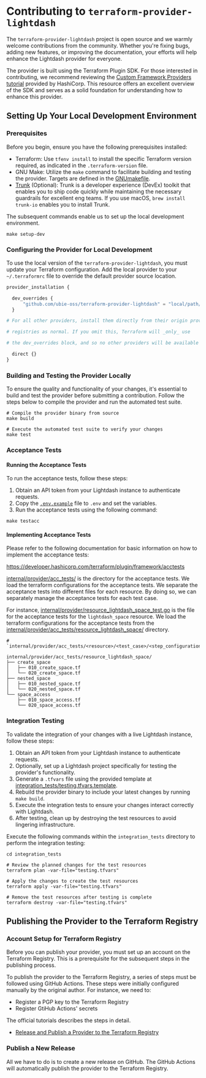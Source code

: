 # Contributing to `terraform-provider-lightdash`

The `terraform-provider-lightdash` project is open source and we warmly welcome contributions from the community.
Whether you're fixing bugs, adding new features, or improving the documentation, your efforts will help enhance the Lightdash provider for everyone.

The provider is built using the Terraform Plugin SDK.
For those interested in contributing, we recommend reviewing the [Custom Framework Providers tutorial](https://developer.hashicorp.com/terraform/tutorials/providers-plugin-framework) provided by HashiCorp.
This resource offers an excellent overview of the SDK and serves as a solid foundation for understanding how to enhance this provider.

## Setting Up Your Local Development Environment

### Prerequisites

Before you begin, ensure you have the following prerequisites installed:

- Terraform: Use `tfenv install` to install the specific Terraform version required, as indicated in the `.terraform-version` file.
- GNU Make: Utilize the `make` command to facilitate building and testing the provider. Targets are defined in the [GNUmakefile](./GNUmakefile).
- [Trunk](https://docs.trunk.io/) (Optional): Trunk is a developer experience (DevEx) toolkit that enables you to ship code quickly while maintaining the necessary guardrails for excellent eng teams. If you use macOS, `brew install trunk-io` enables you to install Trunk.

The subsequent commands enable us to set up the local development environment.

```shell
make setup-dev
```

### Configuring the Provider for Local Development

To use the local version of the `terraform-provider-lightdash`, you must update your Terraform configuration. Add the local provider to your `~/.terraformrc` file to override the default provider source location.

```terraform
provider_installation {

  dev_overrides {
      "github.com/ubie-oss/terraform-provider-lightdash" = "local/path/to/provider"
  }

# For all other providers, install them directly from their origin provider

# registries as normal. If you omit this, Terraform will _only_ use

# the dev_overrides block, and so no other providers will be available

  direct {}
}
```

### Building and Testing the Provider Locally

To ensure the quality and functionality of your changes, it's essential to build and test the provider before submitting a contribution.
Follow the steps below to compile the provider and run the automated test suite.

```shell
# Compile the provider binary from source
make build

# Execute the automated test suite to verify your changes
make test
```

### Acceptance Tests

#### Running the Acceptance Tests

To run the acceptance tests, follow these steps:

1. Obtain an API token from your Lightdash instance to authenticate requests.
2. Copy the [`.env.example`](./.env.template) file to `.env` and set the variables.
3. Run the acceptance tests using the following command:

```shell
make testacc
```

#### Implementing Acceptance Tests

Please refer to the following documentation for basic information on how to implement the acceptance tests:

<https://developer.hashicorp.com/terraform/plugin/framework/acctests>

[internal/provider/acc_tests/](./internal/provider/acc_tests/) is the directory for the acceptance tests.
We load the terraform configurations for the acceptance tests.
We separate the acceptance tests into different files for each resource.
By doing so, we can separately manage the acceptance tests for each test case.

For instance, [internal/provider/resource_lightdash_space_test.go](./internal/provider/resource_lightdash_space_test.go) is the file for the acceptance tests for the `lightdash_space` resource.
We load the terraform configurations for the acceptance tests from the [internal/provider/acc_tests/resource_lightdash_space/](./internal/provider/acc_tests/resource_lightdash_space/) directory.

```shell
# `internal/provider/acc_tests/<resource>/<test_case>/<step_configuration>.tf`

internal/provider/acc_tests/resource_lightdash_space/
├── create_space
│   ├── 010_create_space.tf
│   └── 020_create_space.tf
├── nested_space
│   ├── 010_nested_space.tf
│   └── 020_nested_space.tf
└── space_access
    ├── 010_space_access.tf
    └── 020_space_access.tf
```

### Integration Testing

To validate the integration of your changes with a live Lightdash instance, follow these steps:

1. Obtain an API token from your Lightdash instance to authenticate requests.
2. Optionally, set up a Lightdash project specifically for testing the provider's functionality.
3. Generate a `.tfvars` file using the provided template at [integration_tests/testing.tfvars.template](./integration_tests/testing.tfvars.template).
4. Rebuild the provider binary to include your latest changes by running `make build`.
5. Execute the integration tests to ensure your changes interact correctly with Lightdash.
6. After testing, clean up by destroying the test resources to avoid lingering infrastructure.

Execute the following commands within the `integration_tests` directory to perform the integration testing:

```shell
cd integration_tests

# Review the planned changes for the test resources
terraform plan -var-file="testing.tfvars"

# Apply the changes to create the test resources
terraform apply -var-file="testing.tfvars"

# Remove the test resources after testing is complete
terraform destroy -var-file="testing.tfvars"
```

## Publishing the Provider to the Terraform Registry

### Account Setup for Terraform Registry

Before you can publish your provider, you must set up an account on the Terraform Registry. This is a prerequisite for the subsequent steps in the publishing process.

To publish the provider to the Terraform Registry, a series of steps must be followed using GitHub Actions. These steps were initially configured manually by the original author.
For instance, we need to:

- Register a PGP key to the Terraform Registry
- Register GtiHub Actions' secrets

The official tutorials describes the steps in detail.

- [Release and Publish a Provider to the Terraform Registry](https://developer.hashicorp.com/terraform/tutorials/providers/provider-release-publish)

### Publish a New Release

All we have to do is to create a new release on GitHub.
The GitHub Actions will automatically publish the provider to the Terraform Registry.
